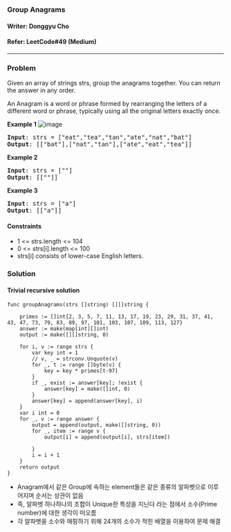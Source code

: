 ### Group Anagrams
#### Writer: Donggyu Cho
#### Refer: LeetCode#49 (Medium)
* * *
### Problem
Given an array of strings strs, group the anagrams together. You can return the answer in any order.

An Anagram is a word or phrase formed by rearranging the letters of a different word or phrase, typically using all the original letters exactly once.

<b>Example 1</b>
![image](https://user-images.githubusercontent.com/22101375/125283730-a7169d80-e353-11eb-8a0b-e87b36ab4fdb.png)
<pre>
<b>Input</b>: strs = ["eat","tea","tan","ate","nat","bat"]
<b>Output</b>: [["bat"],["nat","tan"],["ate","eat","tea"]]
</pre>

<b>Example 2</b>
<pre>
<b>Input</b>: strs = [""]
<b>Output</b>: [[""]]
</pre>

<b>Example 3</b>
<pre>
<b>Input</b>: strs = ["a"]
<b>Output</b>: [["a"]]
</pre>


#### Constraints
- 1 <= strs.length <= 104
- 0 <= strs[i].length <= 100
- strs[i] consists of lower-case English letters.

### Solution
#### Trivial recursive solution
```golang
func groupAnagrams(strs []string) [][]string {

	primes := []int{2, 3, 5, 7, 11, 13, 17, 19, 23, 29, 31, 37, 41, 43, 47, 73, 79, 83, 89, 97, 101, 103, 107, 109, 113, 127}
	answer := make(map[int][]int)
	output := make([][]string, 0)

	for i, v := range strs {
		var key int = 1
		// v, _ = strconv.Unquote(v)
		for _, t := range []byte(v) {
			key = key * primes[t-97]
		}
		if _, exist := answer[key]; !exist {
			answer[key] = make([]int, 0)
		}
		answer[key] = append(answer[key], i)
	}
	var i int = 0
	for _, v := range answer {
		output = append(output, make([]string, 0))
		for _, item := range v {
			output[i] = append(output[i], strs[item])

		}
		i = i + 1
	}
	return output
}
```

- Anagram에서 같은 Group에 속하는 element들은 같은 종류의 알파벳으로 이루어지며 순서는 상관이 없음
- 즉, 알파벳 하나하나의 조합이 Unique한 특성을 지닌다 라는 점에서 소수(Prime number)에 대한 생각이 떠오름
- 각 알파벳을 소수와 매핑하기 위해 24개의 소수가 적힌 배열을 이용하여 문제 해결 
